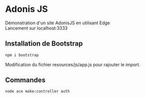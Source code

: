 # Adonis JS 

Démonstration d'un site AdonisJS en utilisant Edge   
Lancement sur localhost:3333

## Installation de Bootstrap

```sh
npm i bootstrap
```

Modification du fichier resources/js/app.js pour rajouter le import.

## Commandes

```sh
node ace make:controller auth
```


